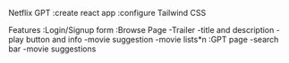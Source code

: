 Netflix GPT 
:create react app
:configure Tailwind CSS

Features
:Login/Signup form
:Browse Page
  -Trailer
  -title and description
  -play button and info
  -movie suggestion
  -movie lists*n
:GPT page
 -search bar
 -movie suggestions